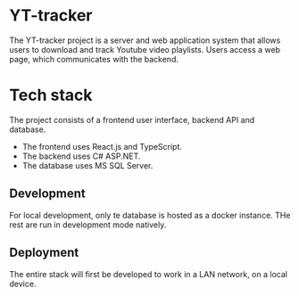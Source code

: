 # YT-tracker

The YT-tracker project is a server and web application system that allows users to download and track Youtube video playlists. Users access a web page, which communicates with the backend.

# Tech stack

The project consists of a frontend user interface, backend API and database.

- The frontend uses React.js and TypeScript.
- The backend uses C# ASP.NET.
- The database uses MS SQL Server.

## Development

For local development, only te database is hosted as a docker instance. THe rest are run in development mode natively.

## Deployment

The entire stack will first be developed to work in a LAN network, on a local device.